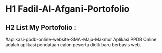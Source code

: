 # H1 Fadil-Al-Afgani-Portofolio

## H2 List My Portofolio :
#aplikasi-ppdb-online-website-SMA-Maju-Makmur
Aplikasi PPDB Online adalah aplikasi pendataan calon peserta didik baru berbasis web.
